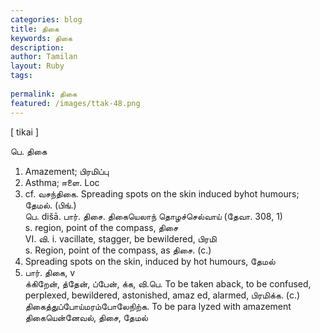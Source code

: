 ```yaml
---
categories: blog
title: திகை
keywords: திகை
description: 
author: Tamilan
layout: Ruby
tags: 
 
permalink: திகை
featured: /images/ttak-48.png
---
```

  
[ tikai ]  
  
பெ. திகை  
1. Amazement; பிரமிப்பு  
2. Asthma; ஈளை. Loc  
3. cf. வசந்திகை. Spreading spots on the skin induced byhot humours; தேமல். (பிங்.)  
பெ. dišā. பார். திசை. திகையெலாந் தொழச்செல்வாய் (தேவா. 308, 1)  
s. region, point of the compass, திசை  
VI. வி. i. vacillate, stagger, be bewildered, பிரமி  
s. Region, point of the compass, as திசை. (c.)  
2. Spreading spots on the skin, induced by hot humours, தேமல்  
3. பார். திகை, v  
க்கிறேன், த்தேன், ப்பேன், க்க, வி.பெ. To be taken aback, to be confused, perplexed, bewildered, astonished, amaz ed, alarmed, பிரமிக்க. (c.) திகைத்துப்போய்மரம்போலேநிற்க. To be para lyzed with amazement  
திகையென்னேவல், திசை, தேமல்